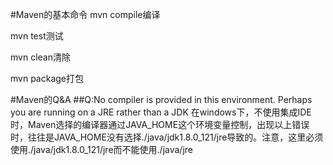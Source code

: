 #Maven的基本命令
mvn compile编译

mvn test测试

mvn clean清除

mvn package打包

#Maven的Q&A
##Q:No compiler is provided in this environment. Perhaps you are running on a JRE rather than a JDK
在windows下，不使用集成IDE时，Maven选择的编译器通过JAVA_HOME这个环境变量控制，出现以上错误时，往往是JAVA_HOME没有选择./java/jdk1.8.0_121/jre导致的。注意，这里必须使用./java/jdk1.8.0_121/jre而不能使用./java/jre
